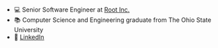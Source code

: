 - :computer: Senior Software Engineer at [Root Inc.](https://github.com/Root-App)
- :books: Computer Science and Engineering graduate from The Ohio State University
- :link: [LinkedIn](https://www.linkedin.com/in/joseph-hughes-profile)
